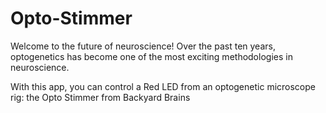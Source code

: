 # Opto-Stimmer

Welcome to the future of neuroscience! Over the past ten years, optogenetics has become one of the most exciting methodologies in neuroscience.

With this app, you can control a Red LED from an optogenetic microscope rig: the Opto Stimmer from Backyard Brains
